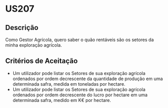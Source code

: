 # US207

## Descrição

Como Gestor Agrícola, quero saber o quão rentáveis são os setores da minha exploração agrícola.

## Critérios de Aceitação

- Um utilizador pode listar os Setores de sua exploração agrícola ordenados por ordem decrescente da quantidade de produção em uma determinada safra, medida em toneladas por hectare.
- Um utilizador pode listar os Setores de sua exploração agrícola ordenados por ordem decrescente do lucro por hectare em uma determinada safra, medido em K€ por hectare.
